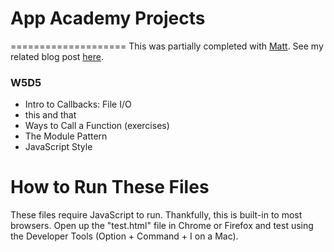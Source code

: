 # App Academy Projects
====================
This was partially completed with [Matt](https://github.com/KletusVandamme). See my related blog post [here](http://blog.cssherry.com/post/108526793104/w5d5-closures-scope-classes-and-event-loops).

### W5D5
* Intro to Callbacks: File I/O
* this and that
* Ways to Call a Function (exercises)
* The Module Pattern
* JavaScript Style

# How to Run These Files
These files require JavaScript to run. Thankfully, this is built-in to most browsers. Open up the "test.html" file in Chrome or Firefox and test using the Developer Tools (Option + Command + I on a Mac).
